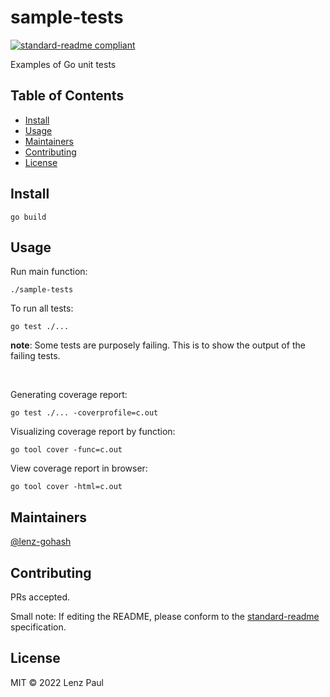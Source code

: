 # sample-tests

[![standard-readme compliant](https://img.shields.io/badge/standard--readme-OK-green.svg?style=flat-square)](https://github.com/RichardLitt/standard-readme)

Examples of Go unit tests

## Table of Contents

- [Install](#install)
- [Usage](#usage)
- [Maintainers](#maintainers)
- [Contributing](#contributing)
- [License](#license)

## Install

```
go build
```

## Usage

Run main function: 

```
./sample-tests
```


To run all tests: 
```
go test ./...
``` 

**note**: Some tests are purposely failing. This is to show the output of the
failing tests.

<br>

Generating coverage report: 

```
go test ./... -coverprofile=c.out
```

Visualizing coverage report by function: 

```
go tool cover -func=c.out
```

View coverage report in browser: 

```
go tool cover -html=c.out
```


## Maintainers

[@lenz-gohash](https://github.com/lenz-gohash)

## Contributing

PRs accepted.

Small note: If editing the README, please conform to the [standard-readme](https://github.com/RichardLitt/standard-readme) specification.

## License

MIT © 2022 Lenz Paul
